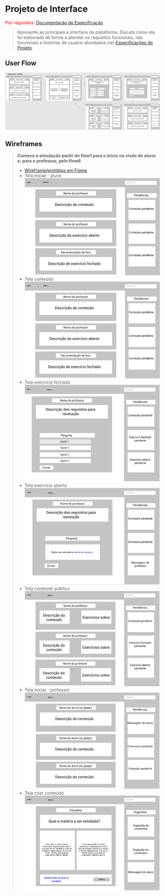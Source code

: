 
# Projeto de Interface

<span style="color:red">Pré-requisitos: <a href="2-Especificação.md"> Documentação de Especificação</a></span>

> Apresente as principais a interface da plataforma. Discuta como ela
> foi elaborada de forma a atender os requisitos funcionais, não
> funcionais e histórias de usuário abordados nas [Especificações do
> Projeto](2-Especificação.md).

## User Flow

![Exemplo de UserFlow](images/userflow_aluno.jpg)

## Wireframes
> **Comece a simulação partir do flow1 para o início na visão do aluno e, para o professor, pelo flow6**
> - [Wireframe/protótipo em Figma](https://www.figma.com/file/L89OVGDIpEiy2j9DCtDdIu/Wireframes-PCD?node-id=0%3A1)
> - Tela inicial - aluno
![Tela inicial - aluno](images/userflow1.png)
> - Tela conteúdo
![Tela conteúdo privado](images/userflow1.png)
> - Tela exercício fechado
![Tela exercício fechado](images/userflow3.png)
> - Tela exercício aberto
![Tela exercício aberto](images/userflow4.png)
> - Tela conteúdo público
![Tela conteúdo público](images/userflow5.png)
> - Tela inicial - professor
![Tela inicial - professor](images/userflow1p.png)
> - Tela criar conteúdo
![Tela criar conteúdo](images/userflow2p.png)
